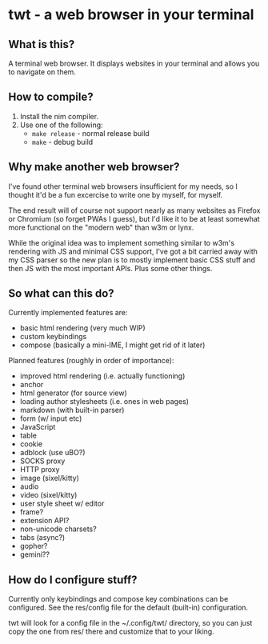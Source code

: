 # twt - a web browser in your terminal

## What is this?

A terminal web browser. It displays websites in your terminal and allows you to
navigate on them.

## How to compile?

1. Install the nim compiler.
2. Use one of the following:
	- `make release` - normal release build
	- `make` - debug build

## Why make another web browser?

I've found other terminal web browsers insufficient for my needs, so I thought
it'd be a fun excercise to write one by myself, for myself.

The end result will of course not support nearly as many websites as Firefox or
Chromium (so forget PWAs I guess), but I'd like it to be at least somewhat more
functional on the "modern web" than w3m or lynx.

While the original idea was to implement something similar to w3m's rendering
with JS and minimal CSS support, I've got a bit carried away with my CSS parser
so the new plan is to mostly implement basic CSS stuff and then JS with the
most important APIs. Plus some other things.

## So what can this do?

Currently implemented features are:

* basic html rendering (very much WIP)
* custom keybindings
* compose (basically a mini-IME, I might get rid of it later)

Planned features (roughly in order of importance):

* improved html rendering (i.e. actually functioning)
* anchor
* html generator (for source view)	
* loading author stylesheets (i.e. ones in web pages)
* markdown (with built-in parser)
* form (w/ input etc)
* JavaScript
* table
* cookie
* adblock (use uBO?)
* SOCKS proxy
* HTTP proxy
* image (sixel/kitty)
* audio
* video (sixel/kitty)
* user style sheet w/ editor
* frame?
* extension API?
* non-unicode charsets?
* tabs (async?)
* gopher?
* gemini??

## How do I configure stuff?

Currently only keybindings and compose key combinations can be configured. See
the res/config file for the default (built-in) configuration.

twt will look for a config file in the ~/.config/twt/ directory, so you can
just copy the one from res/ there and customize that to your liking.
